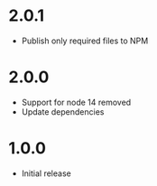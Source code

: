 # 2.0.1

- Publish only required files to NPM

# 2.0.0

- Support for node 14 removed
- Update dependencies

# 1.0.0

- Initial release
